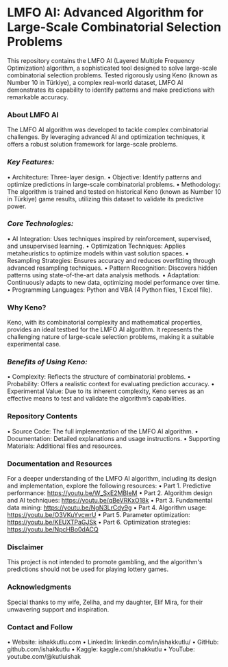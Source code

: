 # LMFO AI: Advanced Algorithm for Large-Scale Combinatorial Selection Problems
This repository contains the LMFO AI (Layered Multiple Frequency Optimization) algorithm, a sophisticated tool designed to solve large-scale combinatorial selection problems. Tested rigorously using Keno (known as Number 10 in Türkiye), a complex real-world dataset, LMFO AI demonstrates its capability to identify patterns and make predictions with remarkable accuracy.
### **About LMFO AI**
The LMFO AI algorithm was developed to tackle complex combinatorial challenges. By leveraging advanced AI and optimization techniques, it offers a robust solution framework for large-scale problems.
### ***Key Features:***
• Architecture: Three-layer design.
• Objective: Identify patterns and optimize predictions in large-scale combinatorial problems.
• Methodology: The algorithm is trained and tested on historical Keno (known as Number 10 in Türkiye) game results, utilizing this dataset to validate its predictive power.
### ***Core Technologies:***
• AI Integration: Uses techniques inspired by reinforcement, supervised, and unsupervised learning.
• Optimization Techniques: Applies metaheuristics to optimize models within vast solution spaces.
• Resampling Strategies: Ensures accuracy and reduces overfitting through advanced resampling techniques.
• Pattern Recognition: Discovers hidden patterns using state-of-the-art data analysis methods.
• Adaptation: Continuously adapts to new data, optimizing model performance over time.
• Programming Languages: Python and VBA (4 Python files, 1 Excel file).
### **Why Keno?**
Keno, with its combinatorial complexity and mathematical properties, provides an ideal testbed for the LMFO AI algorithm. It represents the challenging nature of large-scale selection problems, making it a suitable experimental case.
### ***Benefits of Using Keno:***
• Complexity: Reflects the structure of combinatorial problems.
• Probability: Offers a realistic context for evaluating prediction accuracy.
• Experimental Value: Due to its inherent complexity, Keno serves as an effective means to test and validate the algorithm’s capabilities.
### **Repository Contents**
• Source Code: The full implementation of the LMFO AI algorithm.
• Documentation: Detailed explanations and usage instructions.
• Supporting Materials: Additional files and resources.
### **Documentation and Resources**
For a deeper understanding of the LMFO AI algorithm, including its design and implementation, explore the following resources:
• Part 1. Predictive performance: https://youtu.be/W_SxE2MBIeM
• Part 2. Algorithm design and AI techniques: https://youtu.be/qBeVRKxO18k
• Part 3. Fundamental data mining: https://youtu.be/NgN3LrCdy9g
• Part 4. Algorithm usage: https://youtu.be/O3VKuYvcwrU
• Part 5. Parameter optimization: https://youtu.be/KEUXTPaGJSk
• Part 6. Optimization strategies: https://youtu.be/NpcHBo0dACQ
### **Disclaimer**
This project is not intended to promote gambling, and the algorithm's predictions should not be used for playing lottery games.
### **Acknowledgments**
Special thanks to my wife, Zeliha, and my daughter, Elif Mira, for their unwavering support and inspiration.
### **Contact and Follow**
• Website: ishakkutlu.com
• LinkedIn: linkedin.com/in/ishakkutlu/
• GitHub: github.com/ishakkutlu
• Kaggle: kaggle.com/shakkutlu
• YouTube: youtube.com/@kutluishak


